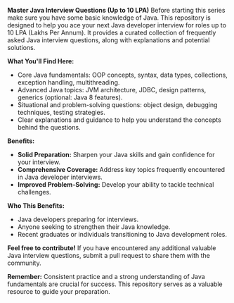 **Master Java Interview Questions (Up to 10 LPA)**
Before starting this series make sure you have some basic knowledge of Java.
This repository is designed to help you ace your next Java developer interview for roles up to 10 LPA (Lakhs Per Annum). It provides a curated collection of frequently asked Java interview questions, along with explanations and potential solutions. 

**What You'll Find Here:**

* Core Java fundamentals: OOP concepts, syntax, data types, collections, exception handling, multithreading.
* Advanced Java topics: JVM architecture, JDBC, design patterns, generics (optional: Java 8 features).
* Situational and problem-solving questions: object design, debugging techniques, testing strategies.
* Clear explanations and guidance to help you understand the concepts behind the questions.

**Benefits:**

* **Solid Preparation:** Sharpen your Java skills and gain confidence for your interview.
* **Comprehensive Coverage:** Address key topics frequently encountered in Java developer interviews.
* **Improved Problem-Solving:** Develop your ability to tackle technical challenges.

**Who This Benefits:**

* Java developers preparing for interviews.
* Anyone seeking to strengthen their Java knowledge.
* Recent graduates or individuals transitioning to Java development roles.

**Feel free to contribute!** If you have encountered any additional valuable Java interview questions, submit a pull request to share them with the community.

**Remember:** Consistent practice and a strong understanding of Java fundamentals are crucial for success. This repository serves as a valuable resource to guide your preparation.

